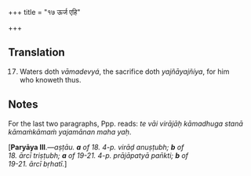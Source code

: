 +++
title = "१७ ऊर्ज एहि"

+++
## Translation
17. Waters doth *vāmadevyá*, the sacrifice doth *yajñāyajñíya*, for him  
who knoweth thus.

## Notes
For the last two paragraphs, Ppp. reads: *te vāi virājāḥ kāmadhuga stanā  
kāmaṁkāmaṁ yajamānan maha yaḥ*.  
  
    
  
\[**Paryāya III**.—*aṣṭāu. **a** of 18. 4-p. virāḍ anuṣṭubh; **b** of  
18. ārcī triṣṭubh; **a** of 19-21. 4-p. prājāpatyā pan̄kti; **b** of  
19-21. ārcī bṛhatī.*\]
